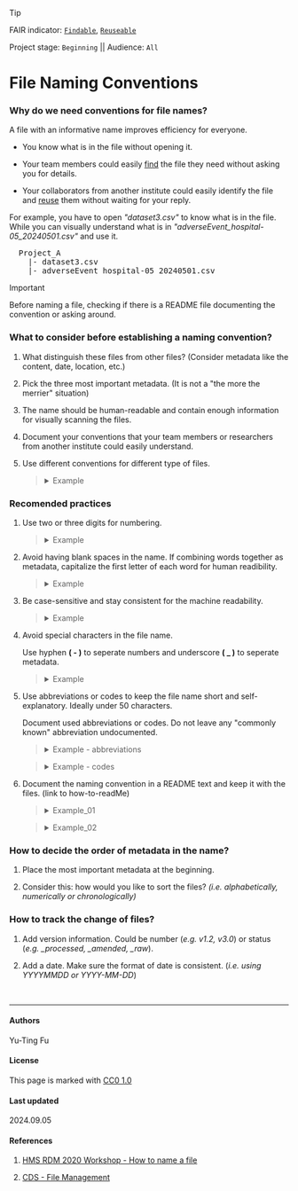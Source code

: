 >[!TIP]
> FAIR indicator: <code>[Findable]()</code>, <code>[Reuseable]()</code>
> 
> Project stage: <code>Beginning</code>  || Audience: <code>All</code>

# File Naming Conventions

### Why do we need conventions for file names?

A file with an informative name improves efficiency for everyone.

 - You know what is in the file without opening it.
 
 - Your team members could easily [find]() the file they need without asking you for details.
 
 - Your collaborators from another institute could easily identify the file and [reuse]() them without waiting for your reply. 

For example, you have to open _"dataset3.csv"_ to know what is in the file. While you can visually understand what is in _"adverseEvent_hospital-05_20240501.csv"_ and use it. 
<pre>
  Project_A
    |- dataset3.csv    
    |- adverseEvent_hospital-05_20240501.csv
</pre>

>[!IMPORTANT]
>Before naming a file, checking if there is a README file documenting the convention or asking around.

### What to consider before establishing a naming convention?

1. What distinguish these files from other files? (Consider metadata like the content, date, location, etc.)

2. Pick the three most important metadata. (It is not a "the more the merrier" situation)

3. The name should be human-readable and contain enough information for visually scanning the files.

4. Document your conventions that your team members or researchers from another institute could easily understand.

5. Use different conventions for different type of files.

   <blockquote>
     <details>
       <summary>Example</summary>
       
   _A reaserch project has documents like protocol, code book, agreements etc. that are unique in their folder. They could have a shared convention as [fileTitle\_updatedDate\_status\_version]._ 
   
     _And for dataset that may have multiple files in a folder, they could follow a convention for dataset as [datasetTitle\_serial-ID\_location\_date\_status].)_

     </details>
   </blockquote>

   
### Recomended practices

1. Use two or three digits for numbering.

   <blockquote>
     <details>
       <summary>Example</summary>
       
   _Use "01_image.tif", "05_image.tif" instead of "1_image.tif"._

   _Otherwise "10_image.tif" will appear on the top when sorting the files._

     </details>
   </blockquote>
   
2. Avoid having blank spaces in the name. If combining words together as metadata, capitalize the first letter of each word for human readibility.

     <blockquote>
     <details>
       <summary>Example</summary>
       
   _livertissue20210506.tif_ <br>  and <br>   _LiverTissue\_20210506.tif_
   
   _rightarmmedicalimage20210325.dcm_ <br>  and <br>   _RightArmMedicalImage\_20210325.dcm_
     </details>
   </blockquote>
   
3. Be case-sensitive and stay consistent for the machine readability. 
    <blockquote>
     <details>
       <summary>Example</summary>
       
   _"tissuesample.csv" and "TissueSample.csv" are different string for the machine._

     </details>
   </blockquote>
   
4. Avoid special characters in the file name.

   Use hyphen <b>( - )</b> to seperate numbers and underscore <b>( _ )</b> to seperate metadata.

   <blockquote>
     <details>
       <summary>Example</summary>
       
   _LiverTissue\_Mou-255\_SampleId-8526\_2020-01-30.tif_
   
   _MedImage\_Forearm-1\_PatId-123\_Hospital-09\_20210325.dcm_
     </details>
   </blockquote>
   
5. Use abbreviations or codes to keep the file name short and self-explanatory. Ideally under 50 characters.

   Document used abbreviations or codes. Do not leave any "commonly known" abbreviation undocumented.
   
   <blockquote>
     <details>
       <summary>Example - abbreviations</summary>

      _Labotory A = LabA, Project 2 = P2, Mouse with serial number 255 = MOU-255_
   
     </details>
   </blockquote>
   <blockquote>
     <details>
       <summary>Example - codes</summary>

     _H = high, N = normal, L = low_
   
     </details>
   </blockquote>
6. Document the naming convention in a README text and keep it with the files. (link to how-to-readMe)

   <blockquote>
   <details>
     <summary> Example_01</summary>
     
   _The naming convention for biopsy sample dataset is:_

   _<b>[Bodyparts]\_[Serial-ID-Number]\_[LaboratoryName]\_[YYYY-MM-DD].[csv]</b>_
   
   </details>
   </blockquote>
   
   <blockquote>
      <details>
     <summary> Example_02</summary>
        
     _The image files are named <b> lll\_ssss\_rr\_vv.tif </b> where:_

     _lll = Three digits location code to indicate where the image was generated_

     _ssss = Numeric sample Id_

     _rr = Resoultion level_

     _vv = Two digits version code_

   </details>    
   </blockquote>   

### How to decide the order of metadata in the name?
  
1. Place the most important metadata at the beginning.

2. Consider this: how would you like to sort the files? _(i.e. alphabetically, numerically or chronologically)_

### How to track the change of files?
  
1. Add version information. Could be number (_e.g. v1.2, v3.0_) or status (_e.g. \_processed, \_amended, \_raw_).

2. Add a date. Make sure the format of date is consistent. (_i.e. using YYYYMMDD or YYYY-MM-DD_)

<br>

---
#### Authors
Yu-Ting Fu

#### License
This page is marked with [CC0 1.0](https://creativecommons.org/publicdomain/zero/1.0/?ref=chooser-v1)


#### Last updated
2024.09.05

#### References

  1. [HMS RDM 2020 Workshop - How to name a file](https://www.youtube.com/watch?v=WKViHPvBo_Y&list=PLWIsV2soJK-VaW7IhxYyyOwiamjVV_FuB&index=87)
  
  2. [CDS - File Management](https://data.research.cornell.edu/data-management/storing-and-managing/file-management/)

